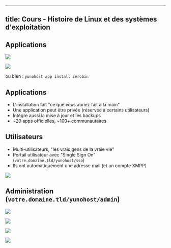 
---
title: Cours - Histoire de Linux et des systèmes d'exploitation
---
## Applications

![](/img/linux/admin/apps.png)


![](/img/linux/admin/zerobin.png)

ou bien : `yunohost app install zerobin`


## Applications

- L'installation fait "ce que vous auriez fait à la main"
- Une application peut être privée (réservée à certains utilisateurs)
- Intègre aussi la mise à jour et les backups
- ~20 apps officielles, ~100+ communautaires


## Utilisateurs 

- Multi-utilisateurs, "les vrais gens de la vraie vie"
- Portail utilisateur avec "Single Sign On" (`votre.domaine.tld/yunohost/sso`)
- Ils ont automatiquement une adresse mail (et un compte XMPP)

![](/img/linux/admin/home_panel.jpg)


## Administration (`votre.domaine.tld/yunohost/admin`)

![](/img/linux/admin/admin.png)


![](/img/linux/admin/ecosystem.png)


![](/img/linux/admin/yunohost.png)


![](/img/linux/admin/portForwarding_fr.png)

